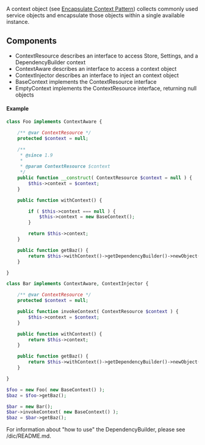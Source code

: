 A context object (see [Encapsulate Context Pattern][ak]) collects commonly used service objects and encapsulate those objects within a single available instance.

## Components
* ContextResource describes an interface to access Store, Settings, and a DependencyBuilder context
* ContextAware describes an interface to access a context object
* ContextInjector describes an interface to inject an context object
* BaseContext implements the ContextResource interface
* EmptyContext implements the ContextResource interface, returning null objects

#### Example
```php
class Foo implements ContextAware {

	/** @var ContextResource */
	protected $context = null;

	/**
	 * @since 1.9
	 *
	 * @param ContextResource $context
	 */
	public function __construct( ContextResource $context = null ) {
		$this->context = $context;
	}

	public function withContext() {

		if ( $this->context === null ) {
			$this->context = new BaseContext();
		}

		return $this->context;
	}

	public function getBaz() {
		return $this->withContext()->getDependencyBuilder()->newObject( 'Baz' );
	}

}
```
```php
class Bar implements ContextAware, ContextInjector {

	/** @var ContextResource */
	protected $context = null;

	public function invokeContext( ContextResource $context ) {
		$this->context = $context;
	}

	public function withContext() {
		return $this->context;
	}

	public function getBaz() {
		return $this->withContext()->getDependencyBuilder()->newObject( 'Baz' );
	}

}
```
```php
$foo = new Foo( new BaseContext() );
$baz = $foo->getBaz();

$bar = new Bar();
$bar->invokeContext( new BaseContext() );
$baz = $bar->getBaz();
```

For information about "how to use" the DependencyBuilder, please see /dic/README.md.

[ak]: http://accu.org/index.php/journals/246  "The Encapsulate Context Pattern"